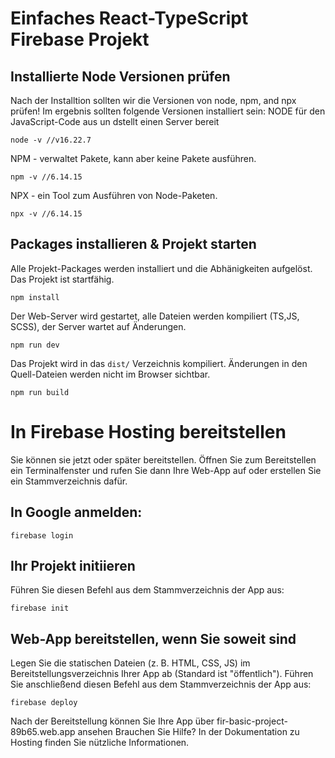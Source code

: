 # Einfaches React-TypeScript Firebase Projekt

## Installierte Node Versionen prüfen
Nach der Installtion sollten wir die Versionen von node, npm, and npx prüfen! Im ergebnis sollten folgende Versionen installiert sein:
NODE für den JavaScript-Code aus un dstellt einen Server bereit
```
node -v //v16.22.7
```
NPM - verwaltet Pakete, kann aber keine Pakete ausführen.
```
npm -v //6.14.15
```
NPX - ein Tool zum Ausführen von Node-Paketen.
```
npx -v //6.14.15
```

## Packages installieren & Projekt starten
Alle Projekt-Packages werden installiert und die Abhänigkeiten aufgelöst. Das Projekt ist startfähig.
```
npm install
```
Der Web-Server wird gestartet, alle Dateien werden kompiliert (TS,JS, SCSS), der Server wartet auf Änderungen.
```
npm run dev
``` 
Das Projekt wird in das `dist/` Verzeichnis kompiliert. Änderungen in den Quell-Dateien werden nicht im Browser sichtbar.
```
npm run build
``` 

# In Firebase Hosting bereitstellen

Sie können sie jetzt oder später bereitstellen. Öffnen Sie zum Bereitstellen ein Terminalfenster und rufen Sie dann Ihre Web-App auf oder erstellen Sie ein Stammverzeichnis dafür.

## In Google anmelden:
```
firebase login
```

## Ihr Projekt initiieren
Führen Sie diesen Befehl aus dem Stammverzeichnis der App aus:
```
firebase init
```

## Web-App bereitstellen, wenn Sie soweit sind
Legen Sie die statischen Dateien (z. B. HTML, CSS, JS) im Bereitstellungsverzeichnis Ihrer App ab (Standard ist "öffentlich"). Führen Sie anschließend diesen Befehl aus dem Stammverzeichnis der App aus:
```
firebase deploy
```

Nach der Bereitstellung können Sie Ihre App über fir-basic-project-89b65.web.app ansehen
Brauchen Sie Hilfe? In der Dokumentation zu Hosting finden Sie nützliche Informationen.